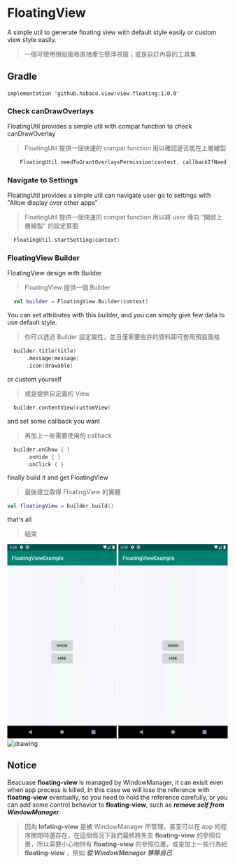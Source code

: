 # FloatingView
A simple util to generate floating view with default style easily or custom view style easily.
> 一個可使用預設風格直接產生懸浮視窗；或是自訂內容的工具集

## Gradle

    implementation 'github.habaco.view:view-floating:1.0.0'

    
### Check canDrawOverlays
 FloatingUtil provides a simple util with compat function to check canDrawOverlay
 > FloatingUtil 提供一個快速的 compat function 用以確認是否能在上層繪製
 ```kotlin
     FloatingUtil.needToGrantOverlaysPermission(context, callbackIfNeed)
 ```
 
### Navigate to Settings
FloatingUtil provides a simple util can navigate user go to settings with "Allow display over other apps"
> FloatingUtil 提供一個快速的 compat function 用以將 user 導向 "開啟上層繪製" 的設定頁面
```kotlin
  FloatingUtil.startSetting(context)
```
 
### FloatingView Builder
FloatingView design with Builder
> FloatingView 提供一個 Builder
```kotlin
  val builder = FloatingView.Builder(context)  
```
 
You can set attributes with this builder, and you can simply give few data to use default style.
> 你可以透過 Builder 設定屬性，並且僅需要些許的資料即可套用預設風格
```kotlin
  builder.title(title)
      .message(message)
      .icon(drawable)
```
 
or custom yourself
> 或是提供自定義的 View
```kotlin
  builder.contentView(customView)
```

and set some callback you want
> 再加上一些需要使用的 callback
```kotlin
  builder.onShow { }
      .onHide { }
      .onClick { }
```

finally build it and get FloatingView
> 最後建立取得 FloatingView 的實體
```kotlin
val floatingView = builder.build()
```

that's all
> 結束

<img src="preview/preview1.gif" title="with click on view" alt="drawing" width="250"/> <img src="preview/preview2.gif" title="without click on view" alt="drawing" width="250"/> <img src="preview/preview3.gif" title="without click on view" alt="drawing" width="250"/>

## Notice
Beacuase __floating-view__ is managed by WindowManager, it can exisit even when app process is killed, In this case we will lose the reference with __floating-view__ eventually, so you need to hold the reference carefully, or you can add some control behavior to __floating-view__, such as ***remove self from WindowManager***.
> 因為 __lofating-view__ 是被 WindowManager 所管理，甚至可以在 app 的程序關閉時還存在，在這個情況下我們最終將失去 __floating-view__ 的參照位置，所以需要小心地持有 __floating-view__ 的參照位置，或是加上一些行為給 __floating-view__ ，例如 ***從 WindowManager 移除自己***
